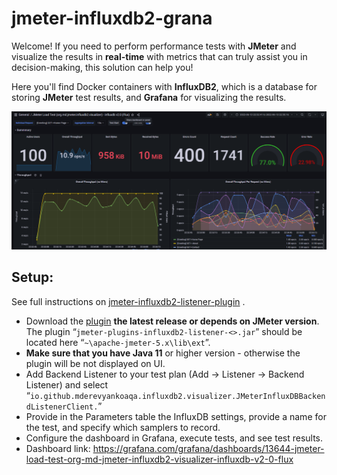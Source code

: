 # jmeter-influxdb2-grana

Welcome! If you need to perform performance tests with **JMeter** and visualize the results in **real-time** with metrics that can truly assist you in decision-making, this solution can help you!

Here you'll find Docker containers with **InfluxDB2**, which is a database for storing **JMeter** test results, and **Grafana** for visualizing the results.

![dashboard](img/dashboard.png)

## Setup:

See full instructions on  [jmeter-influxdb2-listener-plugin](https://github.com/mderevyankoaqa/jmeter-influxdb2-listener-plugin/)  .

-   Download the  [plugin](https://github.com/mderevyankoaqa/jmeter-influxdb2-listener-plugin/releases)  **the latest release or depends on JMeter version**. The plugin “`jmeter-plugins-influxdb2-listener-<>.jar`” should be located here “`~\apache-jmeter-5.x\lib\ext`”.
-   **Make sure that you have Java 11**  or higher version - otherwise the plugin will be not displayed on UI.
-   Add Backend Listener to your test plan (Add -> Listener -> Backend Listener) and select “`io.github.mderevyankoaqa.influxdb2.visualizer.JMeterInfluxDBBackendListenerClient.`”
-   Provide in the Parameters table the InfluxDB settings, provide a name for the test, and specify which samplers to record.
-   Configure the dashboard in Grafana, execute tests, and see test results.
- Dashboard link: https://grafana.com/grafana/dashboards/13644-jmeter-load-test-org-md-jmeter-influxdb2-visualizer-influxdb-v2-0-flux